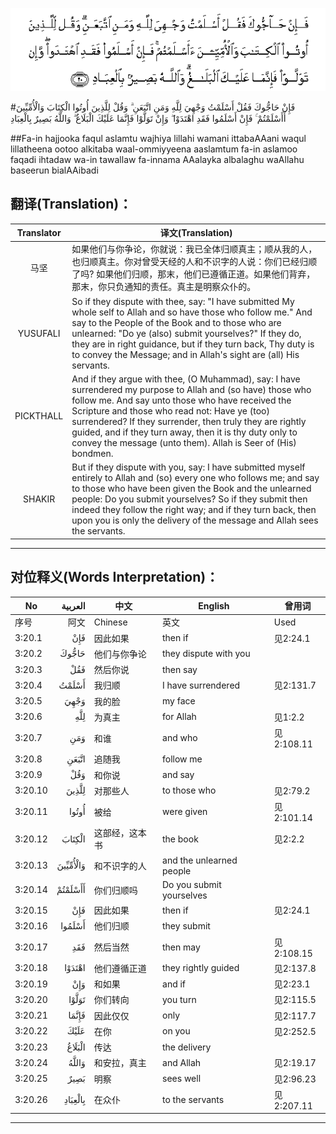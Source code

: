 ![003:020](images/003_020.gif)

#فَإِنْ حَاجُّوكَ فَقُلْ أَسْلَمْتُ وَجْهِيَ لِلَّهِ وَمَنِ اتَّبَعَنِ ۗ وَقُلْ لِلَّذِينَ أُوتُوا الْكِتَابَ وَالْأُمِّيِّينَ أَأَسْلَمْتُمْ ۚ فَإِنْ أَسْلَمُوا فَقَدِ اهْتَدَوْا ۖ وَإِنْ تَوَلَّوْا فَإِنَّمَا عَلَيْكَ الْبَلَاغُ ۗ وَاللَّهُ بَصِيرٌ بِالْعِبَادِ 

##Fa-in hajjooka faqul aslamtu wajhiya lillahi wamani ittabaAAani waqul lillatheena ootoo alkitaba waal-ommiyyeena aaslamtum fa-in aslamoo faqadi ihtadaw wa-in tawallaw fa-innama AAalayka albalaghu waAllahu baseerun bialAAibadi 

## 翻译(Translation)：

| Translator | 译文(Translation)                                            |
| :--------: | ------------------------------------------------------------ |
|    马坚    | 如果他们与你争论，你就说：我已全体归顺真主；顺从我的人，也归顺真主。你对曾受天经的人和不识字的人说：你们已经归顺了吗? 如果他们归顺，那末，他们已遵循正道。如果他们背弃，那末，你只负通知的责任。真主是明察众仆的。 |
|  YUSUFALI  | So if they dispute with thee, say: "I have submitted My whole self to Allah and so have those who follow me." And say to the People of the Book and to those who are unlearned: "Do ye (also) submit yourselves?" If they do, they are in right guidance, but if they turn back, Thy duty is to convey the Message; and in Allah's sight are (all) His servants. |
| PICKTHALL  | And if they argue with thee, (O Muhammad), say: I have surrendered my purpose to Allah and (so have) those who follow me. And say unto those who have received the Scripture and those who read not: Have ye (too) surrendered? If they surrender, then truly they are rightly guided, and if they turn away, then it is thy duty only to convey the message (unto them). Allah is Seer of (His) bondmen. |
|   SHAKIR   | But if they dispute with you, say: I have submitted myself entirely to Allah and (so) every one who follows me; and say to those who have been given the Book and the unlearned people: Do you submit yourselves? So if they submit then indeed they follow the right way; and if they turn back, then upon you is only the delivery of the message and Allah sees the servants. |

---

## 对位释义(Words Interpretation)：

| No   | العربية | 中文    | English | 曾用词 |
| ---- | ------: | ------- | ------- | ------ |
| 序号 |    阿文 | Chinese | 英文    | Used   |
| 3:20.1  | فَإِنْ      | 因此如果       | then if                  | 见2:24.1   |
| 3:20.2  | حَاجُّوكَ    | 他们与你争论   | they dispute with you    |            |
| 3:20.3  | فَقُلْ      | 然后你说       | then say                 |            |
| 3:20.4  | أَسْلَمْتُ    | 我归顺         | I have surrendered       | 见2:131.7  |
| 3:20.5  | وَجْهِيَ     | 我的脸         | my face                  |            |
| 3:20.6  | لِلَّهِ      | 为真主         | for Allah                | 见1:2.2    |
| 3:20.7  | وَمَنِ      | 和谁           | and who                  | 见2:108.11 |
| 3:20.8  | اتَّبَعَنِ    | 追随我         | follow me                |            |
| 3:20.9  | وَقُلْ      | 和你说         | and say                  |            |
| 3:20.10 | لِلَّذِينَ    | 对那些人       | to those who             | 见2:79.2   |
| 3:20.11 | أُوتُوا    | 被给           | were given               | 见2:101.14 |
| 3:20.12 | الْكِتَابَ   | 这部经，这本书 | the book                 | 见2:2.2    |
| 3:20.13 | وَالْأُمِّيِّينَ | 和不识字的人   | and the unlearned people |            |
| 3:20.14 | أَأَسْلَمْتُمْ  | 你们归顺吗     | Do you submit yourselves |            |
| 3:20.15 | فَإِنْ      | 因此如果       | then if                  | 见2:24.1   |
| 3:20.16 | أَسْلَمُوا   | 他们归顺       | they submit              |            |
| 3:20.17 | فَقَدِ      | 然后当然       | then may                 | 见2:108.15 |
| 3:20.18 | اهْتَدَوْا   | 他们遵循正道   | they rightly guided      | 见2:137.8  |
| 3:20.19 | وَإِنْ      | 和如果         | and if                   | 见2:23.1 |
| 3:20.20 | تَوَلَّوْا    | 你们转向       | you turn                 | 见2:115.5  |
| 3:20.21 | فَإِنَّمَا    | 因此仅仅       | only                     | 见2:117.7  |
| 3:20.22 | عَلَيْكَ     | 在你           | on you                   | 见2:252.5  |
| 3:20.23 | الْبَلَاغُ   | 传达           | the delivery             |            |
| 3:20.24 | وَاللَّهُ    | 和安拉，真主   | and Allah                | 见2:19.17  |
| 3:20.25 | بَصِيرٌ     | 明察           | sees well                | 见2:96.23  |
| 3:20.26 | بِالْعِبَادِ  | 在众仆         | to the servants          | 见2:207.11 |

---

